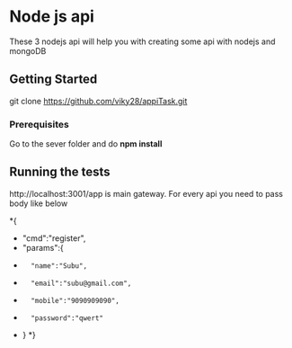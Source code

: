 # Node js api 

These 3 nodejs api will help you with creating some api with nodejs and mongoDB  

## Getting Started

git clone https://github.com/viky28/appiTask.git

### Prerequisites

Go to the sever folder and do **npm install**

## Running the tests
http://localhost:3001/app is main gateway.
For every api you need to pass body like below

*{
*	"cmd":"register",
*	"params":{
*		"name":"Subu",
*		"email":"subu@gmail.com",
*		"mobile":"9090909090",
*		"password":"qwert"
*	}
*}

